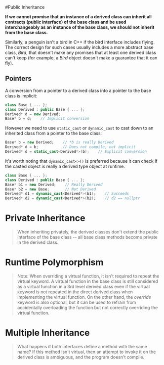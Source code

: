 #Public Inheritance

**If we cannot promise that an instance of a derived class can inherit all contracts (public interface) of the base class and be used interchangeably as an instance of the base class, we should not inherit from the base class.**

Similarly, a penguin isn't a bird in C++ if the bird interface includes flying. The correct design for such cases usually includes a more abstract base class, *Bird*, that doesn't make any promises that at least one derived class can't keep (for example, a *Bird* object doesn't make a guarantee that it can fly).

## Pointers

A conversion from a pointer to a derived class into a pointer to the base class is implicit:
```cpp
class Base { ... };
class Derived : public Base { ... };
Derived* d = new Derived;
Base* b = d;    // Implicit conversion
```

However we need to use `static_cast` or `dynamic_cast` to cast down to an inherited class from a pointer to the base class:
```cpp
Base* b = new Derived;    // *b is really Derived
Derived* d = b;           // Does not compile, not implicit
Derived* d = static_cast<Derived*>(b);    // Explicit conversion
```

It's worth noting that `dynamic_cast<>()` is preferred because it can check if the casted object is really a derived type object at runtime.
```cpp
class Base { ... };
class Derived : public Base { ... };
Base* b1 = new Derived;    // Really Derived
Base* b2 = new Base;       // Not Derived
Derived* d1 = dynamic_cast<Derived*>(b1);    // Succeeds
Derived* d2 = dynamic_cast<Derived*>(b2);    // d2 == nullptr
```

# Private Inheritance

>When inheriting privately, the derived classes don't extend the public interface of the base class -- all base class methods become private in the derived class.

# Runtime Polymorphism

>Note: When overriding a virtual function, it isn't required to repeat the virtual keyword. A virtual function in the base class is still considered as a virtual function in a 3rd level derived class even if the virtual keyword is not repeated in the direct derived class when implementing the virtual function.
>On the other hand, the *override* keyword is also optional, but it can be used to refrain from accidentally overloading the function but not correctly overriding the virtual function.


# Multiple Inheritance

>What happens if both interfaces define a method with the same name? If this method isn't virtual, then an attempt to invoke it on the derived class is ambiguous, and the program doesn't compile.




